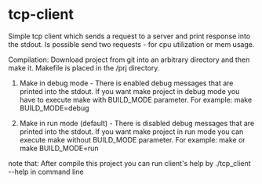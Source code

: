 # tcp-client
Simple tcp client which sends a request to a server and print response into the stdout. Is possible send two requests - for cpu utilization or mem usage.

Compilation: Download project from git into an arbitrary directory and then make it. Makefile is placed in the /prj directory.

1) Make in debug mode - There is enabled debug messages that are printed into the stdout.
                        If you want make project in debug mode you have to execute make with BUILD_MODE parameter.
                        For example: make BUILD_MODE=debug

2) Make in run mode (default) - There is disabled debug messages that are printed into the stdout.
                                If you want make project in run mode you can execute make without BUILD_MODE parameter.
                                For example: make or make BUILD_MODE=run
                                
note that: After compile this project you can run client's help by ./tcp_client --help in command line
